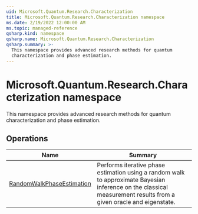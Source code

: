 ```yaml
---
uid: Microsoft.Quantum.Research.Characterization
title: Microsoft.Quantum.Research.Characterization namespace
ms.date: 2/19/2022 12:00:00 AM
ms.topic: managed-reference
qsharp.kind: namespace
qsharp.name: Microsoft.Quantum.Research.Characterization
qsharp.summary: >-
  This namespace provides advanced research methods for quantum
  characterization and phase estimation.
---
```


# Microsoft.Quantum.Research.Characterization namespace

This namespace provides advanced research methods for quantum
characterization and phase estimation.


<!-- summaries -->

## Operations

| Name | Summary |
|------|---------|
|[RandomWalkPhaseEstimation](xref:Microsoft.Quantum.Research.Characterization.RandomWalkPhaseEstimation) |Performs iterative phase estimation using a random walk to approximate Bayesian inference on the classical measurement results from a given oracle and eigenstate. |


<!-- /summaries -->
